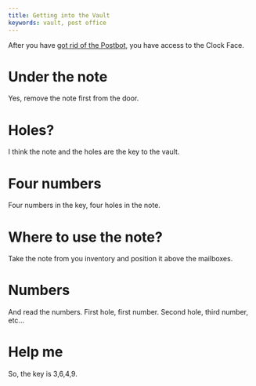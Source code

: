 ```yaml
---
title: Getting into the Vault
keywords: vault, post office
---
```


After you have [got rid of the Postbot](/05-village/020-postbot.md), you have access to the Clock Face.

# Under the note
Yes, remove the note first from the door.

# Holes?
I think the note and the holes are the key to the vault.

# Four numbers
Four numbers in the key, four holes in the note.

# Where to use the note?
Take the note from you inventory and position it above the mailboxes.

# Numbers
And read the numbers. First hole, first number. Second hole, third number, etc...

# Help me
So, the key is 3,6,4,9.